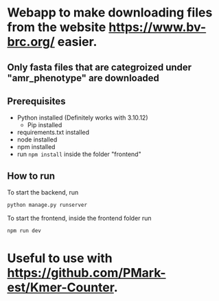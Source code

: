 # Webapp to make downloading files from the website https://www.bv-brc.org/ easier.

## Only fasta files that are categroized under "amr_phenotype" are downloaded

## Prerequisites

- Python installed (Definitely works with 3.10.12)
  - Pip installed
- requirements.txt installed
- node installed
- npm installed
- run `npm install` inside the folder "frontend"

## How to run

To start the backend, run

```bash
python manage.py runserver
```

To start the frontend, inside the frontend folder run

```bash
npm run dev
```

# Useful to use with https://github.com/PMark-est/Kmer-Counter.

